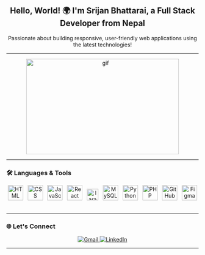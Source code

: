 <h2 align="center">Hello, World! 🌍 I'm Srijan Bhattarai, a Full Stack Developer from Nepal</h2>

<p align="center">
  Passionate about building responsive, user-friendly web applications using the latest technologies!
</p>

---

<div align="center">
  
<img src ="https://user-images.githubusercontent.com/74038190/225813708-98b745f2-7d22-48cf-9150-083f1b00d6c9.gif" width="400" height="250" alt="gif">

---

<h3 align="left">🛠️ Languages & Tools</h3>
<div align="center">
  <img src="https://cdn.jsdelivr.net/gh/devicons/devicon/icons/html5/html5-original.svg" height="40" alt="HTML" /> &nbsp;
  <img src="https://cdn.jsdelivr.net/gh/devicons/devicon/icons/css3/css3-original.svg" height="40" alt="CSS" /> &nbsp;
  <img src="https://cdn.jsdelivr.net/gh/devicons/devicon/icons/javascript/javascript-original.svg" height="40" alt="JavaScript" /> &nbsp;
  <img src="https://cdn.jsdelivr.net/gh/devicons/devicon/icons/react/react-original.svg" height="40" alt="React" /> &nbsp;
  <img src="https://cdn.simpleicons.org/laravel/FF2D20" height="30" alt="laravel logo"/> &nbsp;
  <img src="https://cdn.jsdelivr.net/gh/devicons/devicon/icons/mysql/mysql-original.svg" height="40" alt="MySQL" /> &nbsp;
  <img src="https://cdn.jsdelivr.net/gh/devicons/devicon/icons/python/python-original.svg" height="40" alt="Python" /> &nbsp;
  <img src="https://cdn.jsdelivr.net/gh/devicons/devicon/icons/php/php-original.svg" height="40" alt="PHP" /> &nbsp;
  <img src="https://cdn.simpleicons.org/github/181717" height="40" alt="GitHub" color="white"/> &nbsp;
  <img src="https://cdn.simpleicons.org/figma/F24E1E" height="40" alt="Figma" /> &nbsp;
</div>

---

<h3 align="left">🌐 Let's Connect</h3>
<p align="center">
  <a href="mailto:srizenbhattarai@gmail.com" target="_blank">
    <img src="https://img.shields.io/badge/Gmail-D14836?style=for-the-badge&logo=gmail&logoColor=white" alt="Gmail" />
  </a>
  <a href="https://www.linkedin.com/in/srijan-bhattarai-9a5315285/" target="_blank">
    <img src="https://img.shields.io/badge/LinkedIn-0A66C2?style=for-the-badge&logo=linkedin&logoColor=white" alt="LinkedIn" />
  </a>
</p>

---



